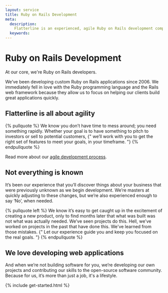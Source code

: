 ```yaml
---
layout: service
title: Ruby on Rails Development
meta:
  description:
    Flatterline is an experienced, agile Ruby on Rails development company.
  keywords:
---
```


# Ruby on Rails Development

At our core, we're Ruby on Rails developers.

We’ve been developing custom Ruby on Rails applications since 2006. We immediately fell in love with the Ruby programming language and the Rails web framework because they allow us to focus on helping our clients build great applications quickly.

## Flatterline is all about agility

{% pullquote %}
We know you don’t have time to mess around; you need something rapidly. Whether your goal is to have something to pitch to investors or sell to potential customers, {" we’ll work with you to get the right set of features to meet your goals, in your timeframe. "}
{% endpullquote %}

Read more about our <a href="/agile-development/">agile development process</a>.

## Not everything is known

It’s been our experience that you’ll discover things about your business that were previously unknown as we begin development. We’re masters at quickly adjusting to these changes, but we’re also experienced enough to say ‘No’, when needed.

{% pullquote left %}
We know it’s easy to get caught up in the excitement of creating a new product, only to find months later that what was built was not what was actually needed. We’ve seen projects do this. Hell, we’ve worked on projects in the past that have done this. We've learned from those mistakes. {" Let our experience guide you and keep you focused on the real goals. "}
{% endpullquote %}

## We love developing web applications

And when we’re not building software for you, we’re developing our own projects and contributing our skills to the open-source software community. Because for us, it’s more than just a job, it's a lifestyle.

{% include get-started.html %}
